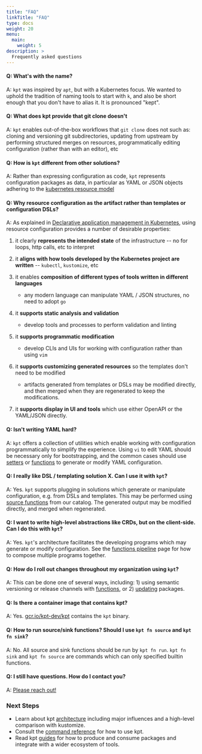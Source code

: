 ```yaml
---
title: "FAQ"
linkTitle: "FAQ"
type: docs
weight: 20
menu:
  main:
    weight: 5
description: >
  Frequently asked questions
---
```


#### **Q: What's with the name?**

A: `kpt` was inspired by `apt`, but with a Kubernetes focus. We wanted to uphold the tradition
of naming tools to start with `k`, and also be short enough that you don't have to alias it.
It is pronounced "kept".

#### **Q: What does kpt provide that git clone doesn't**

A: `kpt` enables out-of-the-box workflows that `git clone` does not such as:
cloning and versioning git subdirectories, updating from upstream by
performing structured merges on resources, programmatically editing
configuration (rather than with an editor), etc

#### **Q: How is `kpt` different from other solutions?**

A: Rather than expressing configuration as code, `kpt` represents configuration packages as data,
in particular as YAML or JSON objects adhering to the [kubernetes resource model]

#### **Q: Why resource configuration as the artifact rather than templates or configuration DSLs?**

A: As explained in [Declarative application management in Kubernetes],
using resource configuration provides a number of desirable properties:

1. it clearly **represents the intended state** of the infrastructure -- no for loops, http calls,
   etc to interpret

2. it **aligns with how tools developed by the Kubernetes project are written** --
   `kubectl`, `kustomize`, etc

3. it enables **composition of different types of tools written in different languages**

   - any modern language can manipulate YAML / JSON structures, no need to adopt `go`

4. it **supports static analysis and validation**

   - develop tools and processes to perform validation and linting

5. it **supports programmatic modification**

   - develop CLIs and UIs for working with configuration rather than using `vim`

6. it **supports customizing generated resources** so the templates don't need to be modified

   - artifacts generated from templates or DSLs may be modified directly, and then merged
     when they are regenerated to keep the modifications.

7. it **supports display in UI and tools** which use either OpenAPI or the YAML/JSON directly.

#### **Q: Isn't writing YAML hard?**

A: `kpt` offers a collection of utilities which enable working with configuration
programmatically to simplify the experience. Using `vi` to edit YAML should be
necessary only for bootstrapping, and the common cases should use [setters]
or [functions] to generate or modify YAML configuration.

#### **Q: I really like DSL / templating solution X. Can I use it with `kpt`?**

A: Yes. `kpt` supports plugging in solutions which generate or manipulate configuration, e.g. from
DSLs and templates. This may be performed using [source functions] from our catalog. The generated
output may be modified directly, and merged when regenerated.

#### **Q: I want to write high-level abstractions like CRDs, but on the client-side. Can I do this with `kpt`?**

A: Yes. `kpt`'s architecture facilitates the developing programs which may generate or modify
configuration. See the [functions pipeline] page for how to compose multiple programs together.

#### **Q: How do I roll out changes throughout my organization using `kpt`?**

A: This can be done one of several ways, including: 1) using semantic versioning or release
channels with [functions], or 2) [updating] packages.

#### **Q: Is there a container image that contains kpt?**

A: Yes. [gcr.io/kpt-dev/kpt] contains the `kpt` binary.

#### **Q: How to run source/sink functions? Should I use `kpt fn source` and `kpt fn sink`?**

A: No. All source and sink functions should be run by `kpt fn run`. `kpt fn sink` and `kpt fn source` are commands which 
can only specified builtin functions.

#### **Q: I still have questions. How do I contact you?**

A: [Please reach out!][contact]

### Next Steps

- Learn about kpt [architecture] including major influences and a high-level comparison with kustomize.
- Consult the [command reference] for how to use kpt.
- Read kpt [guides] for how to produce and consume packages and integrate with a wider ecosystem of tools.

[updating]: ../reference/pkg/update/
[functions]: ../reference/fn/run/
[setters]: ../reference/cfg/set/
[gcr.io/kpt-dev/kpt]: https://gcr.io/kpt-dev/kpt
[contact]: ../contact/
[kubernetes resource model]: https://github.com/kubernetes/community/blob/master/contributors/design-proposals/architecture/resource-management.md
[declarative application management in kubernetes]: https://github.com/kubernetes/community/blob/master/contributors/design-proposals/architecture/declarative-application-management.md
[architecture]: ../concepts/architecture/
[source functions]: ../guides/consumer/function/catalog/#sources
[functions pipeline]: ../guides/consumer/function/pipeline/
[command reference]: ../reference/
[guides]: ../guides/
